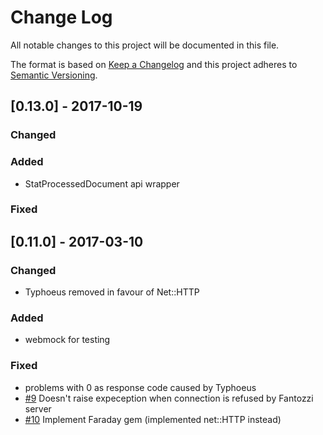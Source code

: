 # Change Log
All notable changes to this project will be documented in this file.

The format is based on [Keep a Changelog](http://keepachangelog.com/)
and this project adheres to [Semantic Versioning](http://semver.org/).

## [0.13.0] - 2017-10-19
### Changed

### Added
- StatProcessedDocument api wrapper

### Fixed




## [0.11.0] - 2017-03-10
### Changed
- Typhoeus removed in favour of Net::HTTP

### Added
- webmock for testing

### Fixed
- problems with 0 as response code caused by Typhoeus
- [#9](https://github.com/ucetnictvi-on-line/pina/issues/9) Doesn't raise expeception when connection is refused by Fantozzi server
- [#10](https://github.com/ucetnictvi-on-line/pina/issues/10) Implement Faraday gem (implemented net::HTTP instead)

